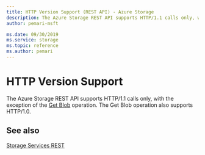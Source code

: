 ```yaml
---
title: HTTP Version Support (REST API) - Azure Storage
description: The Azure Storage REST API supports HTTP/1.1 calls only, with the exception of the Get Blob operation. The Get Blob operation also supports HTTP/1.0.
author: pemari-msft

ms.date: 09/30/2019
ms.service: storage
ms.topic: reference
ms.author: pemari
---
```


# HTTP Version Support

The Azure Storage REST API supports HTTP/1.1 calls only, with the exception of the [Get Blob](Get-Blob.md) operation. The Get Blob operation also supports HTTP/1.0.  
  
## See also  

[Storage Services REST](Azure-Storage-Services-REST-API-Reference.md)

